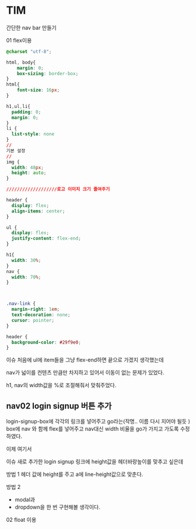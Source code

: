 # TIM

간단한 nav bar 만들기



01 flex이용

```css
@charset "utf-8";

html, body{
    margin: 0;
    box-sizing: border-box;
}
html{
    font-size: 16px;
}

h1,ul,li{
  padding: 0;
  margin: 0;
}
li {
  list-style: none
}
//
기본 설정
//
img {
  width: 48px;
  height: auto;
}

///////////////////로고 이미지 크기 줄여주기

header {
  display: flex;
  align-items: center;
}

ul {
  display: flex;
  justify-content: flex-end;
}

h1{
  width: 30%;
}
nav {
  width: 70%;
}



.nav-link {
  margin-right: 1em;
  text-decoration: none;
  cursor: pointer;
}

header {
  background-color: #29f9e0;
}
```

이슈 처음에 ul에 item들을 그냥 flex-end하면 끝으로 가겠지 생각했는데

nav가 넓이를 컨텐츠 만큼만 차지하고 있어서  이동이 없는 문제가 있었다.

h1, nav의 width값을 %로 조절해줘서 맞춰주었다.


## nav02 login signup 버튼 추가

login-signup-box에 각각의 링크를 넣어주고
go라는(작명.. 이름 다시 지어야 될듯 ) box에 nav 와 함께 flex를 넣어주고 nav대신 width 비율을 go가 가지고 가도록 수정하였다.

이제 여기서

이슈
새로 추가한 login signup 링크에 height값을 헤더바랑높이를 맞추고 싶은데

방법 1
헤더 값에 height를 주고
a에 line-height값으로 맞춘다.

방법 2

+ modal과
+ dropdown을 한 번 구현해볼 생각이다.



02 float 이용
